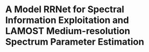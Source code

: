 # A Model RRNet for Spectral Information Exploitation and LAMOST Medium-resolution Spectrum Parameter Estimation